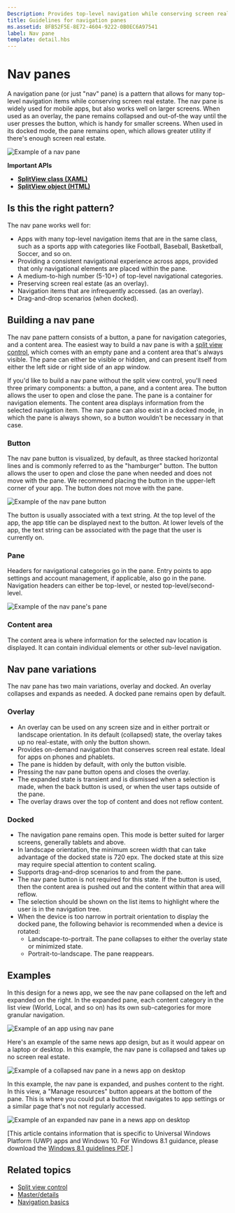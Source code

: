 ```yaml
---
Description: Provides top-level navigation while conserving screen real estate.
title: Guidelines for navigation panes
ms.assetid: 8FB52F5E-8E72-4604-9222-0B0EC6A97541
label: Nav pane
template: detail.hbs
---
```


Nav panes
=============================================================================================
A navigation pane (or just "nav" pane) is a pattern that allows for many top-level navigation items while conserving screen real estate. The nav pane is widely used for mobile apps, but also works well on larger screens. When used as an overlay, the pane remains collapsed and out-of-the way until the user presses the button, which is handy for smaller screens. When used in its docked mode, the pane remains open, which allows greater utility if there's enough screen real estate.

![Example of a nav pane](images/NAV_PANE_EXAMPLE.png)

<span class="sidebar_heading" style="font-weight: bold;">Important APIs</span>

-   [**SplitView class (XAML)**](https://msdn.microsoft.com/library/windows/apps/dn864360)
-   [**SplitView object (HTML)**](https://msdn.microsoft.com/library/windows/apps/dn919970)



<span id="Is_this_the_right_pattern_"></span><span id="is_this_the_right_pattern_"></span><span id="IS_THIS_THE_RIGHT_PATTERN_"></span>Is this the right pattern?
-----------------------------------------------------------------------------------------------------------------------------------------------------------------

The nav pane works well for:

-   Apps with many top-level navigation items that are in the same class, such as a sports app with categories like Football, Baseball, Basketball, Soccer, and so on.
-   Providing a consistent navigational experience across apps, provided that only navigational elements are placed within the pane.
-   A medium-to-high number (5-10+) of top-level navigational categories.
-   Preserving screen real estate (as an overlay).
-   Navigation items that are infrequently accessed. (as an overlay).
-   Drag-and-drop scenarios (when docked).

<span id="Building_a_nav_pane"></span><span id="building_a_nav_pane"></span><span id="BUILDING_A_NAV_PANE"></span>Building a nav pane
-------------------------------------------------------------------------------------------------------------------------------------

The nav pane pattern consists of a button, a pane for navigation categories, and a content area. The easiest way to build a nav pane is with a [split view control](split-view.md), which comes with an empty pane and a content area that's always visible. The pane can either be visible or hidden, and can present itself from either the left side or right side of an app window.

If you'd like to build a nav pane without the split view control, you'll need three primary components: a button, a pane, and a content area. The button allows the user to open and close the pane. The pane is a container for navigation elements. The content area displays information from the selected navigation item. The nav pane can also exist in a docked mode, in which the pane is always shown, so a button wouldn't be necessary in that case.

### <span id="Button"></span><span id="button"></span><span id="BUTTON"></span>Button

The nav pane button is visualized, by default, as three stacked horizontal lines and is commonly referred to as the "hamburger" button. The button allows the user to open and close the pane when needed and does not move with the pane. We recommend placing the button in the upper-left corner of your app. The button does not move with the pane.

![Example of the nav pane button](images/NAVPANE_BUTTONONLY.png)

The button is usually associated with a text string. At the top level of the app, the app title can be displayed next to the button. At lower levels of the app, the text string can be associated with the page that the user is currently on.

### <span id="Pane"></span><span id="pane"></span><span id="PANE"></span>Pane

Headers for navigational categories go in the pane. Entry points to app settings and account management, if applicable, also go in the pane. Navigation headers can either be top-level, or nested top-level/second-level.

![Example of the nav pane's pane](images/NAVPANE_PANE.png)

### <span id="Content_area"></span><span id="content_area"></span><span id="CONTENT_AREA"></span>Content area

The content area is where information for the selected nav location is displayed. It can contain individual elements or other sub-level navigation.

<span id="Nav_pane_variations"></span><span id="nav_pane_variations"></span><span id="NAV_PANE_VARIATIONS"></span>Nav pane variations
-------------------------------------------------------------------------------------------------------------------------------------

The nav pane has two main variations, overlay and docked. An overlay collapses and expands as needed. A docked pane remains open by default.

### <span id="Overlay"></span><span id="overlay"></span><span id="OVERLAY"></span>Overlay

-   An overlay can be used on any screen size and in either portrait or landscape orientation. In its default (collapsed) state, the overlay takes up no real-estate, with only the button shown.
-   Provides on-demand navigation that conserves screen real estate. Ideal for apps on phones and phablets.
-   The pane is hidden by default, with only the button visible.
-   Pressing the nav pane button opens and closes the overlay.
-   The expanded state is transient and is dismissed when a selection is made, when the back button is used, or when the user taps outside of the pane.
-   The overlay draws over the top of content and does not reflow content.

### <span id="Docked"></span><span id="docked"></span><span id="DOCKED"></span>Docked

-   The navigation pane remains open. This mode is better suited for larger screens, generally tablets and above.
-   In landscape orientation, the minimum screen width that can take advantage of the docked state is 720 epx. The docked state at this size may require special attention to content scaling.
-   Supports drag-and-drop scenarios to and from the pane.
-   The nav pane button is not required for this state. If the button is used, then the content area is pushed out and the content within that area will reflow.
-   The selection should be shown on the list items to highlight where the user is in the navigation tree.
-   When the device is too narrow in portrait orientation to display the docked pane, the following behavior is recommended when a device is rotated:
    -   Landscape-to-portrait. The pane collapses to either the overlay state or minimized state.
    -   Portrait-to-landscape. The pane reappears.

<span id="Examples"></span><span id="examples"></span><span id="EXAMPLES"></span>Examples
-----------------------------------------------------------------------------------------

In this design for a news app, we see the nav pane collapsed on the left and expanded on the right. In the expanded pane, each content category in the list view (World, Local, and so on) has its own sub-categories for more granular navigation.

![Example of an app using nav pane](images/UAP_NEWSREADER_PHONE_SBS.png)

 

Here's an example of the same news app design, but as it would appear on a laptop or desktop. In this example, the nav pane is collapsed and takes up no screen real estate.

![Example of a collapsed nav pane in a news app on desktop](images/UAP_NEWSREADER_DESKTOP_COLLAPSED.png)

 

In this example, the nav pane is expanded, and pushes content to the right. In this view, a "Manage resources" button appears at the bottom of the pane. This is where you could put a button that navigates to app settings or a similar page that's not not regularly accessed.

![Example of an expanded nav pane in a news app on desktop](images/UAP_NEWSREADER_DESKTOP_EXPANDED.png)

\[This article contains information that is specific to Universal Windows Platform (UWP) apps and Windows 10. For Windows 8.1 guidance, please download the [Windows 8.1 guidelines PDF](https://go.microsoft.com/fwlink/p/?linkid=258743).\]

<span id="related_topics"></span>Related topics
-----------------------------------------------

* [Split view control](split-view.md)
* [Master/details](master-details.md)
* [Navigation basics](https://msdn.microsoft.com/library/windows/apps/dn958438)
 

 





<!--HONumber=May16_HO4-->


